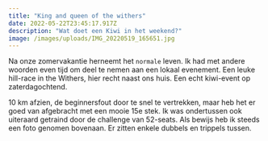 ```yaml
---
title: "King and queen of the withers"
date: 2022-05-22T23:45:17.917Z
description: "Wat doet een Kiwi in het weekend?"
image: /images/uploads/IMG_20220519_165651.jpg
---
```


Na onze zomervakantie herneemt het `normale` leven. Ik had met andere woorden even tijd om deel te nemen aan een lokaal evenement. Een leuke hill-race in the Withers, hier recht naast ons huis. Een echt kiwi-event op zaterdagochtend.

10 km afzien, de beginnersfout door te snel te vertrekken, maar heb het er goed van afgebracht met een mooie 15e stek. Ik was ondertussen ook uiteraard getraind door de challenge van 52-seats. Als bewijs heb ik steeds een foto genomen bovenaan. Er zitten enkele dubbels en trippels tussen.







